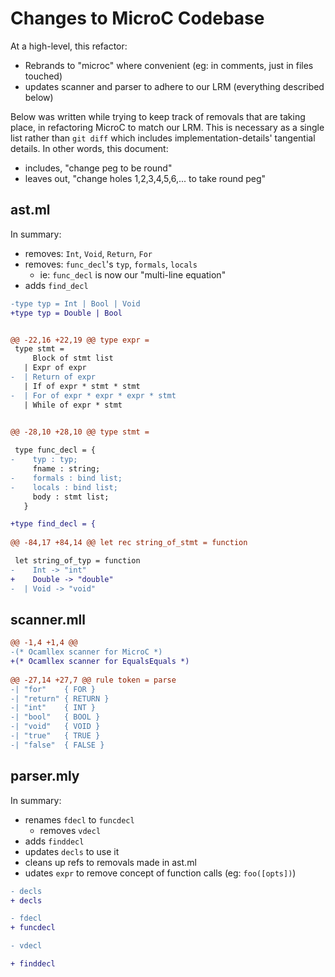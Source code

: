 # Changes to MicroC Codebase

At a high-level, this refactor:
- Rebrands to "microc" where convenient (eg: in comments, just in files touched)
- updates scanner and parser to adhere to our LRM (everything described below)

Below was written while trying to keep track of removals that are taking place,
in refactoring MicroC to match our LRM. This is necessary as a single list
rather than `git diff` which includes implementation-details' tangential
details. In other words, this document:
- includes, "change peg to be round"
- leaves out, "change holes 1,2,3,4,5,6,... to take round peg"

## ast.ml

In summary:
- removes: `Int`, `Void`, `Return`, `For`
- removes: `func_decl`'s `typ`, `formals`, `locals`
  - ie: `func_decl` is now our "multi-line equation"
- adds `find_decl`

```diff
-type typ = Int | Bool | Void
+type typ = Double | Bool


@@ -22,16 +22,19 @@ type expr =
 type stmt =
     Block of stmt list
   | Expr of expr
-  | Return of expr
   | If of expr * stmt * stmt
-  | For of expr * expr * expr * stmt
   | While of expr * stmt


@@ -28,10 +28,10 @@ type stmt =
 
 type func_decl = {
-    typ : typ;
     fname : string;
-    formals : bind list;
-    locals : bind list;
     body : stmt list;
   }

+type find_decl = {
 
@@ -84,17 +84,14 @@ let rec string_of_stmt = function

 let string_of_typ = function
-    Int -> "int"
+    Double -> "double"
-  | Void -> "void"
```

## scanner.mll

```diff
@@ -1,4 +1,4 @@
-(* Ocamllex scanner for MicroC *)
+(* Ocamllex scanner for EqualsEquals *)
 
@@ -27,14 +27,7 @@ rule token = parse
-| "for"    { FOR }
-| "return" { RETURN }
-| "int"    { INT }
-| "bool"   { BOOL }
-| "void"   { VOID }
-| "true"   { TRUE }
-| "false"  { FALSE }
```

## parser.mly

In summary:
- renames `fdecl` to `funcdecl`
  - removes `vdecl`
- adds `finddecl`
- updates `decls` to use it
- cleans up refs to removals made in ast.ml
- udates `expr` to remove concept of function calls (eg: `foo([opts])`)

```diff
- decls
+ decls

- fdecl
+ funcdecl

- vdecl

+ finddecl
```
